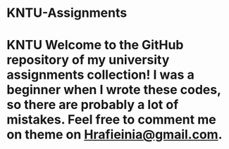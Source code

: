 # KNTU-Assignments
# KNTU Welcome to the GitHub repository of my university assignments collection! I was a beginner when I wrote these codes, so there are probably a lot of mistakes. Feel free to comment me on theme on Hrafieinia@gmail.com. 

